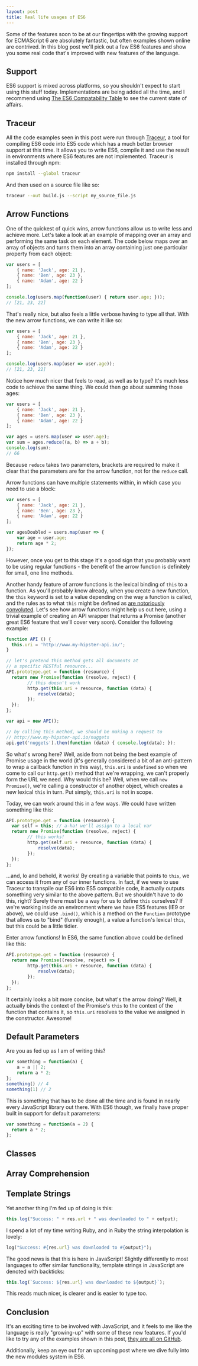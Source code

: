 ```yaml
---
layout: post
title: Real life usages of ES6
---
```


Some of the features soon to be at our fingertips with the growing support for ECMAScript 6 are absolutely fantastic, but often examples shown online are contrived. In this blog post we'll pick out a few ES6 features and show you some real code that's improved with new features of the language.

## Support

ES6 support is mixed across platforms, so you shouldn't expect to start using this stuff today. Implementations are being added all the time, and I recommend using [The ES6 Compatability Table](http://kangax.github.io/es5-compat-table/es6/) to see the current state of affairs.

## Traceur

All the code examples seen in this post were run through [Traceur](https://github.com/google/traceur-compiler), a tool for compiling ES6 code into ES5 code which has a much better browser support at this time. It allows you to write ES6, compile it and use the result in environments where ES6 features are not implemented. Traceur is installed through npm:

```sh
npm install --global traceur
```

And then used on a source file like so:

```sh
traceur --out build.js --script my_source_file.js
```

## Arrow Functions

One of the quickest of quick wins, arrow functions allow us to write less and achieve more. Let's take a look at an example of mapping over an array and performing the same task on each element. The code below maps over an array of objects and turns them into an array containing just one particular property from each object:

```js
var users = [
    { name: 'Jack', age: 21 },
    { name: 'Ben', age: 23 },
    { name: 'Adam', age: 22 }
];

console.log(users.map(function(user) { return user.age; }));
// [21, 23, 22]
```

That's really nice, but also feels a little verbose having to type all that. With the new arrow functions, we can write it like so:

```js
var users = [
    { name: 'Jack', age: 21 },
    { name: 'Ben', age: 23 },
    { name: 'Adam', age: 22 }
];

console.log(users.map(user => user.age));
// [21, 23, 22]
```

Notice how much nicer that feels to read, as well as to type? It's much less code to achieve the same thing. We could then go about summing those ages:

```js
var users = [
    { name: 'Jack', age: 21 },
    { name: 'Ben', age: 23 },
    { name: 'Adam', age: 22 }
];

var ages = users.map(user => user.age);
var sum = ages.reduce((a, b) => a + b);
console.log(sum);
// 66
```

Because `reduce` takes two parameters, brackets are required to make it clear that the parameters are for the arrow function, not for the `reduce` call.

Arrow functions can have multiple statements within, in which case you need to use a block:


```js
var users = [
    { name: 'Jack', age: 21 },
    { name: 'Ben', age: 23 },
    { name: 'Adam', age: 22 }
];

var agesDoubled = users.map(user => {
    var age = user.age;
    return age * 2;
});
```

However, once you get to this stage it's a good sign that you probably want to be using regular functions - the benefit of the arrow function is definitely for small, one line methods.

Another handy feature of arrow functions is the lexical binding of `this` to a function. As you'll probably know already, when you create a new function, the `this` keyword is set to a value depending on the way a function is called, and the rules as to what `this` might be defined as [are notoriously convoluted](https://developer.mozilla.org/en-US/docs/Web/JavaScript/Reference/Operators/this). Let's see how arrow functions might help us out here, using a trivial example of creating an API wrapper that returns a Promise (another great ES6 feature that we'll cover very soon). Consider the following example:

```js
function API () {
  this.uri = 'http://www.my-hipster-api.io/';
}

// let's pretend this method gets all documents at
// a specific RESTful resource...
API.prototype.get = function (resource) {
  return new Promise(function (resolve, reject) {
		// this doesn't work
		http.get(this.uri + resource, function (data) {
			resolve(data);
		});
  });
};

var api = new API();

// by calling this method, we should be making a request to 
// http://www.my-hipster-api.io/nuggets
api.get('nuggets').then(function (data) { console.log(data); }); 
```

So what's wrong here? Well, aside from not being the best example of Promise usage in the world (it's generally considered  a bit of an anti-pattern to wrap a callback function in this way), `this.uri` is `undefined` so when we come to call our `http.get()` method that we're wrapping, we can't properly form the URL we need. Why would this be? Well, when we call `new Promise()`, we're calling a constructor of another object, which creates a new lexical `this` in turn. Put simply, `this.uri` is not in scope.

Today, we can work around this in a few ways. We could have written something like this:

```js
API.prototype.get = function (resource) {
  var self = this; // a-ha! we'll assign to a local var
  return new Promise(function (resolve, reject) {
		// this works!
		http.get(self.uri + resource, function (data) {
			resolve(data);
		});
  });
};
```

...and, lo and behold, it works! By creating a variable that points to `this`, we can access it from any of our inner functions. In fact, if we were to use Traceur to transpile our ES6 into ES5 compatible code, it actually outputs something very similar to the above pattern. But we shouldn't have to do this, right? Surely there must be a way for us to define `this` ourselves? If we're working inside an environment where we have ES5 features (IE9 or above), we could use `.bind()`, which is a method on the `Function` prototype that allows us to "bind" (funnily enough), a value a function's lexical `this`, but this could be a little tidier.

Enter arrow functions! In ES6, the same function above could be defined like this:

```js
API.prototype.get = function (resource) {
  return new Promise((resolve, reject) => {
		http.get(this.uri + resource, function (data) {
			resolve(data);
		});
  });
};
```

It certainly looks a bit more concise, but what's the arrow doing? Well, it actually binds the context of the Promise's `this` to the context of the function that contains it, so `this.uri` resolves to the value we assigned in the constructor. Awesome!

## Default Parameters

Are you as fed up as I am of writing this?

```js
var something = function(a) {
    a = a || 2;
    return a * 2;
};
something() // 4
something(1) // 2
```

This is something that has to be done all the time and is found in nearly every JavaScript library out there. With ES6 though, we finally have proper built in support for default parameters:

```js
var something = function(a = 2) {
  return a * 2;
};
```
## Classes

## Array Comprehension

## Template Strings

Yet another thing I'm fed up of doing is this:

```js
this.log("Success: " + res.url + " was downloaded to " + output);
```

I spend a lot of my time writing Ruby, and in Ruby the string interpolation is lovely:

```ruby
log("Success: #{res.url} was downloaded to #{output}");
```

The good news is that this is here in JavaScript! Slightly differently to most languages to offer similar functionality, template strings in JavaScript are denoted with backticks:

```js
this.log(`Success: ${res.url} was downloaded to ${output}`);
```

This reads much nicer, is clearer and is easier to type too.

## Conclusion

It's an exciting time to be involved with JavaScript, and it feels to me like the language is really "growing-up" with some of these new features. If you'd like to try any of the examples shown in this post, [they are all on GitHub](https://github.com/javascript-playground/real-life-es6).

Additionally, keep an eye out for an upcoming post where we dive fully into the new modules system in ES6.


